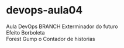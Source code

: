 # devops-aula04
Aula DevOps BRANCH
Exterminador do futuro <br>
Efeito Borboleta <br>
Forest Gump o Contador de historias <br>
